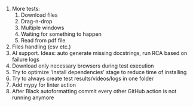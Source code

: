 1. More tests:
   1. Download files
   2. Drag-n-drop
   3. Multiple windows
   4. Waiting for something to happen
   5. Read from pdf file
2. Files handling (csv etc.)
3. AI support. Ideas: auto generate missing docstrings, run RCA based on failure logs
4. Download only necessary browsers during test execution
5. Try to optimize 'Install dependencies' stage to reduce time of installing
6. Try to always create test results/videos/logs in one folder
7. Add mypy for linter action
8. After Black autoformatting commit every other GitHub action is not running anymore
